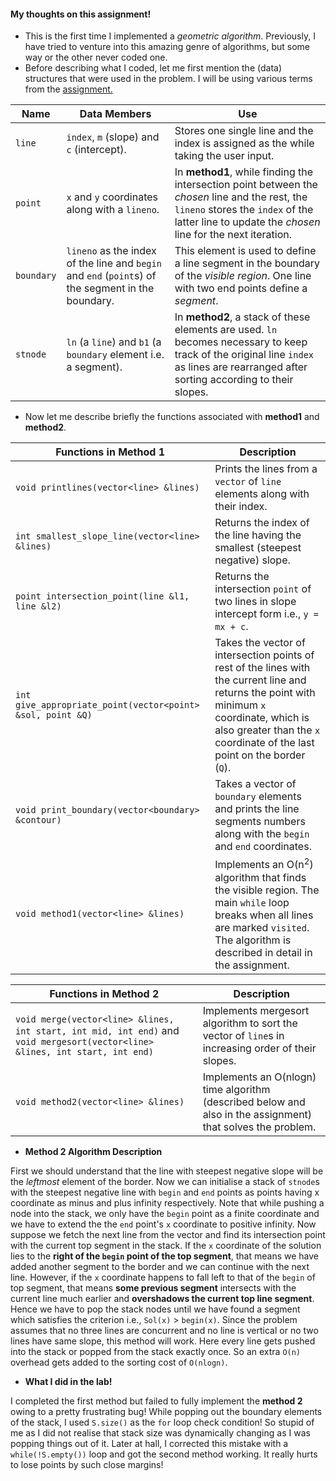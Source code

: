#### My thoughts on this assignment!
- This is the first time I implemented a *geometric algorithm*. Previously, I have tried to venture into this amazing genre of algorithms, but some way or the other never coded one.
- Before describing what I coded, let me first mention the (data) structures that were used in the problem. I will be using various terms from the [assignment.](https://github.com/swag2198/DSA/blob/master/A3/A3.pdf)

| Name | Data Members | Use |
| --- | --- | --- |
| `line` | `index`, `m` (slope) and `c` (intercept). | Stores one single line and the index is assigned as the while taking the user input. |
| `point` | `x` and `y` coordinates along with a `lineno`. | In **method1**, while finding the intersection point between the *chosen* line and the rest, the `lineno` stores the `index` of the latter line to update the *chosen* line for the next iteration. |
| `boundary` | `lineno` as the index of the line and `begin` and `end` (`point`s) of the segment in the boundary. | This element is used to define a line segment in the boundary of the *visible region*. One line with two end points define a *segment*. |
| `stnode` | `ln` (a `line`) and `b1` (a `boundary` element i.e. a segment). | In **method2**, a stack of these elements are used. `ln` becomes necessary to keep track of the original line `index` as lines are rearranged after sorting according to their slopes. |

- Now let me describe briefly the functions associated with **method1** and **method2**.

| Functions in Method 1 | Description |
| --- | --- |
| `void printlines(vector<line> &lines)` | Prints the lines from a `vector` of `line` elements along with their index. |
| `int smallest_slope_line(vector<line> &lines)` | Returns the index of the line having the smallest (steepest negative) slope. |
| `point intersection_point(line &l1, line &l2)` | Returns the intersection `point` of two lines in slope intercept form i.e., `y = mx + c`. |
| `int give_appropriate_point(vector<point> &sol, point &Q)` | Takes the vector of intersection points of rest of the lines with the current line and returns the point with minimum `x` coordinate, which is also greater than the `x` coordinate of the last point on the border (`Q`). |
| `void print_boundary(vector<boundary> &contour)` | Takes a vector of `boundary` elements and prints the line segments numbers along with the `begin` and `end` coordinates. |
| `void method1(vector<line> &lines)` | Implements an O(n<sup>2</sup>) algorithm that finds the visible region. The main `while` loop breaks when all lines are marked `visited`. The algorithm is described in detail in the assignment. |

| Functions in Method 2 | Description |
| --- | --- |
| `void merge(vector<line> &lines, int start, int mid, int end)` and `void mergesort(vector<line> &lines, int start, int end)` | Implements mergesort algorithm to sort the vector of `line`s in increasing order of their slopes. |
| `void method2(vector<line> &lines)` | Implements an O(nlogn) time algorithm (described below and also in the assignment) that solves the problem. |

- **Method 2 Algorithm Description**

First we should understand that the line with steepest negative slope will be the *leftmost* element of the border. Now we can initialise a stack of `stnode`s with the steepest negative line with `begin` and `end` points as points having x coordinate as minus and plus infinity respectively. Note that while pushing a node into the stack, we only have the `begin` point as a finite coordinate and we have to extend the the `end` point's `x` coordinate to positive infinity.
Now suppose we fetch the next line from the vector and find its intersection point with the current top segment in the stack.
If the `x` coordinate of the solution lies to the **right of the `begin` point of the top segment**, that means we have added another
segment to the border and we can continue with the next line. However, if the `x` coordinate happens to fall left to that of the
`begin` of top segment, that means **some previous segment** intersects with the current line much earlier and **overshadows the current top line segment**. Hence we have to pop the stack nodes until
we have found a segment which satisfies the criterion i.e., `Sol(x)` > `begin(x)`. Since the problem assumes that no three lines are concurrent and no line is vertical or no two lines have same slope, this method will work.
Here every line gets pushed into the stack or popped from the stack exactly once. So an extra `O(n)` overhead gets added to the sorting cost of `O(nlogn)`.

- **What I did in the lab!**

I completed the first method but failed to fully implement the **method 2** owing to a pretty frustrating bug! While popping out the boundary elements of the stack, I used `S.size()` as the `for` loop check condition! So stupid of me as I did not realise that stack size was dynamically changing as I was popping things out of it.
Later at hall, I corrected this mistake with a `while(!S.empty())` loop and got the second method working. It really hurts to lose points by such close margins!
